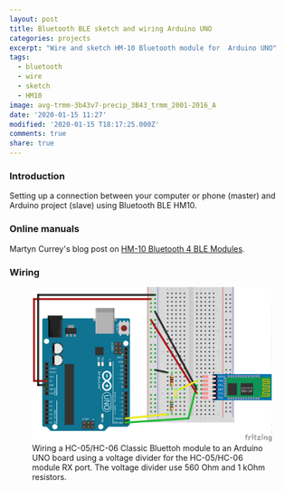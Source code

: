 ```yaml
---
layout: post
title: Bluetooth BLE sketch and wiring Arduino UNO
categories: projects
excerpt: "Wire and sketch HM-10 Bluetooth module for  Arduino UNO"
tags:
  - bluetooth
  - wire
  - sketch
  - HM10
image: avg-trmm-3b43v7-precip_3B43_trmm_2001-2016_A
date: '2020-01-15 11:27'
modified: '2020-01-15 T18:17:25.000Z'
comments: true
share: true
---
```


### Introduction

Setting up a connection between your computer or phone (master) and Arduino project (slave) using Bluetooth BLE HM10.

### Online manuals

Martyn Currey's blog post on [HM-10 Bluetooth 4 BLE Modules](http://www.martyncurrey.com/hm-10-bluetooth-4ble-modules/).

### Wiring

<figure>
<img src="../../images/fritzing-uno-HC05_01.png">
<figcaption> Wiring a HC-05/HC-06 Classic Bluettoh module to an Arduino UNO board using a voltage divider for the HC-05/HC-06 module RX port. The voltage divider use 560 Ohm and 1 kOhm resistors. </figcaption>
</figure>
